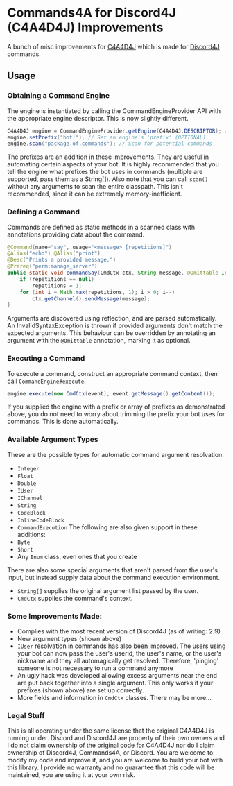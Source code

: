 Commands4A for Discord4J (C4A4D4J) Improvements
=====
A bunch of misc improvements for [C4A4D4J](https://github.com/phantamanta44/c4a4d4j) which is made for [Discord4J](https://github.com/austinv11/Discord4J) commands.

## Usage ##
### Obtaining a Command Engine ###
The engine is instantiated by calling the CommandEngineProvider API with the appropriate engine descriptor. This is now slightly different.
```java
C4A4D4J engine = CommandEngineProvider.getEngine(C4A4D4J.DESCRIPTOR); // Create an engine
engine.setPrefix("bot!"); // Set an engine's 'prefix' (OPTIONAL)
engine.scan("package.of.commands"); // Scan for potential commands
```
The prefixes are an addition in these improvements. They are useful in automating certain aspects of your bot. It is highly recommended that you tell the engine what prefixes the bot uses in commands (multiple are supported, pass them as a String[]). Also note that you can call `scan()` without any arguments to scan the entire classpath. This isn't recommended, since it can be extremely memory-inefficient.

### Defining a Command ###
Commands are defined as static methods in a scanned class with annotations providing data about the command.
```java
@Command(name="say", usage="<message> [repetitions]")
@Alias("echo") @Alias("print")
@Desc("Prints a provided message.")
@Prereq("perm:manage_server")
public static void commandSay(CmdCtx ctx, String message, @Omittable Integer repetitions) {
    if (repetitions == null)
        repetitions = 1;
    for (int i = Math.max(repetitions, 1); i > 0; i--)
        ctx.getChannel().sendMessage(message);
}
```
Arguments are discovered using reflection, and are parsed automatically. An InvalidSyntaxException is thrown if provided arguments don't match the expected arguments. This behaviour can be overridden by annotating an argument with the `@Omittable` annotation, marking it as optional.

### Executing a Command ###
To execute a command, construct an appropriate command context, then call `CommandEngine#execute`.
```java
engine.execute(new CmdCtx(event), event.getMessage().getContent());
```
If you supplied the engine with a prefix or array of prefixes as demonstrated above, you do not need to worry about trimming the prefix your bot uses for commands. This is done automatically.

### Available Argument Types ###
These are the possible types for automatic command argument resolvation:
* `Integer`
* `Float`
* `Double`
* `IUser`
* `IChannel`
* `String`
* `CodeBlock`
* `InlineCodeBlock`
* `CommandExecution`
The following are also given support in these additions:
* `Byte`
* `Short`
* Any `Enum` class, even ones that you create


There are also some special arguments that aren't parsed from the user's input, but instead supply data about the command execution environment.
* `String[]` supplies the original argument list passed by the user.
* `CmdCtx` supplies the command's context.

### Some Improvements Made: ###
* Complies with the most recent version of Discord4J (as of writing: 2.9)
* New argument types (shown above)
* `IUser` resolvation in commands has also been improved. The users using your bot can now pass the user's userid, the user's name, or the user's nickname and they all automagically get resolved. Therefore, 'pinging' someone is not necessary to run a command anymore
* An ugly hack was developed allowing excess arguments near the end are put back together into a single argument. This only works if your prefixes (shown above) are set up correctly.
* More fields and information in `CmdCtx` classes.
There may be more...

### Legal Stuff ###
This is all operating under the same license that the original C4A4D4J is running under. Discord and Discord4J are property of their own owners and I do not claim ownership of the original code for C4A4D4J nor do I claim ownership of Discord4J, Commands4A, or Discord. You are welcome to modify my code and improve it, and you are welcome to build your bot with this library. I provide no warranty and no guarantee that this code will be maintained, you are using it at your own risk.